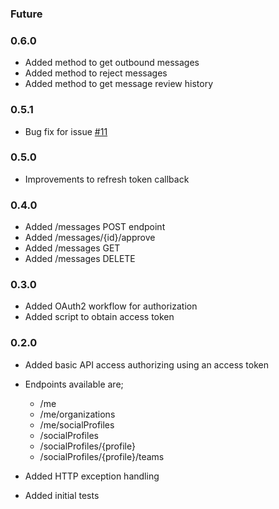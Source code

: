 ### Future

### 0.6.0

- Added method to get outbound messages
- Added method to reject messages
- Added method to get message review history

### 0.5.1

- Bug fix for issue [#11](https://github.com/ciaranmccormick/hootsweet/issues/11)

### 0.5.0

- Improvements to refresh token callback

### 0.4.0

- Added /messages POST endpoint
- Added /messages/{id}/approve
- Added /messages GET
- Added /messages DELETE

### 0.3.0

- Added OAuth2 workflow for authorization
- Added script to obtain access token

### 0.2.0

- Added basic API access authorizing using an access token
- Endpoints available are;

  - /me
  - /me/organizations
  - /me/socialProfiles
  - /socialProfiles
  - /socialProfiles/{profile}
  - /socialProfiles/{profile}/teams

- Added HTTP exception handling
- Added initial tests

